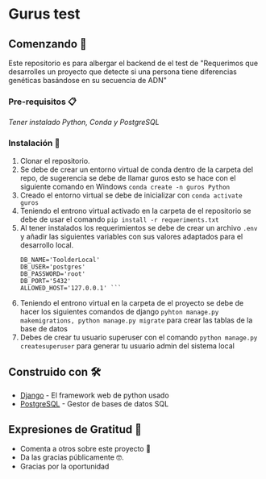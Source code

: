 # Gurus test

## Comenzando 🚀
Este repositorio es para albergar el backend de el test de "Requerimos que desarrolles un proyecto que detecte si una persona tiene diferencias genéticas basándose en
su secuencia de ADN"

### Pre-requisitos 📋

_Tener instalado Python, Conda y PostgreSQL_


### Instalación 🔧

1.	Clonar el repositorio.
2.	Se debe de crear un entorno virtual de conda dentro de la carpeta del repo, de sugerencia se debe de llamar guros esto se hace con el siguiente comando en Windows ```conda create -n guros Python ```
3.	Creado el entorno virtual se debe de inicializar con ```conda activate guros```
4.	Teniendo el entrono virtual activado en la carpeta de el repositorio se debe de usar el comando ```pip install -r requeriments.txt```
5.	Al tener instalados los requerimientos se debe de crear un archivo ```.env``` y añadir las siguientes variables con sus valores adaptados para el desarrollo local.
    ```DEBUG='True'
    DB_NAME='ToolderLocal'
    DB_USER='postgres'
    DB_PASSWORD='root'
    DB_PORT='5432'
    ALLOWED_HOST='127.0.0.1' ```
6.	Teniendo el entrono virtual en la carpeta de el proyecto se debe de hacer los siguientes comandos de django ```pyhton manage.py makemigrations, python manage.py migrate``` para crear las tablas de la base de datos
7.	Debes de crear tu usuario superuser con el comando ```python manage.py createsuperuser``` para generar tu usuario admin del sistema local


## Construido con 🛠️

* [Django](https://www.djangoproject.com/) - El framework web de python usado
* [PostgreSQL](https://www.postgresql.org/) - Gestor de bases de datos SQL

## Expresiones de Gratitud 🎁

* Comenta a otros sobre este proyecto 📢
* Da las gracias públicamente 🤓.
* Gracias por la oportunidad
